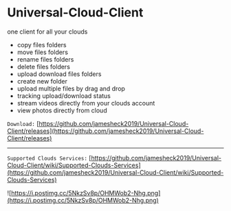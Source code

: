 # Universal-Cloud-Client
one client for all your clouds
* copy files folders
* move files folders
* rename files folders
* delete files folders
* upload download files folders
* create new folder
* upload multiple files by drag and drop
* tracking upload/download status
* stream videos directly from your clouds account
* view photos directly from cloud

`Download:`
[https://github.com/jamesheck2019/Universal-Cloud-Client/releases](https://github.com/jamesheck2019/Universal-Cloud-Client/releases)
***
`Supported Clouds Services:`
[https://github.com/jamesheck2019/Universal-Cloud-Client/wiki/Supported-Clouds-Services](https://github.com/jamesheck2019/Universal-Cloud-Client/wiki/Supported-Clouds-Services)


![https://i.postimg.cc/5NkzSv8p/OHMWob2-Nhg.png](https://i.postimg.cc/5NkzSv8p/OHMWob2-Nhg.png)
